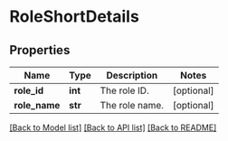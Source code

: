 # RoleShortDetails

## Properties
Name | Type | Description | Notes
------------ | ------------- | ------------- | -------------
**role_id** | **int** | The role ID. | [optional] 
**role_name** | **str** | The role name. | [optional] 

[[Back to Model list]](../README.md#documentation-for-models) [[Back to API list]](../README.md#documentation-for-api-endpoints) [[Back to README]](../README.md)

